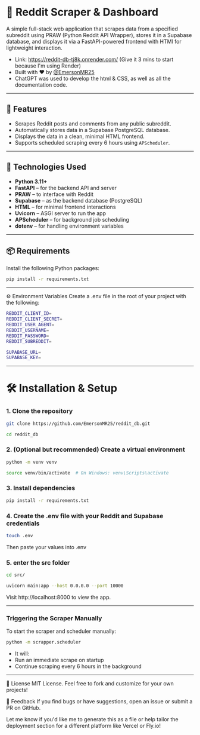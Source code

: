 # 🧠 Reddit Scraper & Dashboard

A simple full-stack web application that scrapes data from a specified subreddit using PRAW (Python Reddit API Wrapper), stores it in a Supabase database, and displays it via a FastAPI-powered frontend with HTMl for lightweight interaction.

- Link: https://reddit-db-tj8k.onrender.com/ (Give it 3 mins to start because I'm using Render)
- Built with ❤️ by [@EmersonMR25](https://github.com/EmersonMR25)
- ChatGPT was used to develop the html & CSS, as well as all the documentation code.

---

## 🚀 Features

- Scrapes Reddit posts and comments from any public subreddit.
- Automatically stores data in a Supabase PostgreSQL database.
- Displays the data in a clean, minimal HTML frontend.
- Supports scheduled scraping every 6 hours using `APScheduler`.

---

## 🧰 Technologies Used

- **Python 3.11+**
- **FastAPI** – for the backend API and server
- **PRAW** – to interface with Reddit
- **Supabase** – as the backend database (PostgreSQL)
- **HTML** – for minimal frontend interactions
- **Uvicorn** – ASGI server to run the app
- **APScheduler** – for background job scheduling
- **dotenv** – for handling environment variables

---

## 📦 Requirements

Install the following Python packages:

```bash
pip install -r requirements.txt
```

---
⚙️ Environment Variables
Create a .env file in the root of your project with the following:

```bash
REDDIT_CLIENT_ID=
REDDIT_CLIENT_SECRET=
REDDIT_USER_AGENT=
REDDIT_USERNAME=
REDDIT_PASSWORD=
REDDIT_SUBREDDIT=

SUPABASE_URL=
SUPABASE_KEY=
```
---
# 🛠 Installation & Setup

### 1. Clone the repository
```bash
git clone https://github.com/EmersonMR25/reddit_db.git
```
```bash
cd reddit_db
```

### 2. (Optional but recommended) Create a virtual environment
```bash
python -m venv venv
```
```bash
source venv/bin/activate  # On Windows: venv\Scripts\activate
```

### 3. Install dependencies
```bash
pip install -r requirements.txt
```

### 4. Create the .env file with your Reddit and Supabase credentials
```bash
touch .env
```
Then paste your values into .env

### 5. enter the src folder
```bash
cd src/
```
```bash
uvicorn main:app --host 0.0.0.0 --port 10000
```

Visit http://localhost:8000 to view the app.

---
### Triggering the Scraper Manually
To start the scraper and scheduler manually:

```bash
python -m scrapper.scheduler
```
- It will:
- Run an immediate scrape on startup
- Continue scraping every 6 hours in the background

---

📝 License
MIT License.
Feel free to fork and customize for your own projects!

💬 Feedback
If you find bugs or have suggestions, open an issue or submit a PR on GitHub.

Let me know if you'd like me to generate this as a file or help tailor the deployment section for a different platform like Vercel or Fly.io!